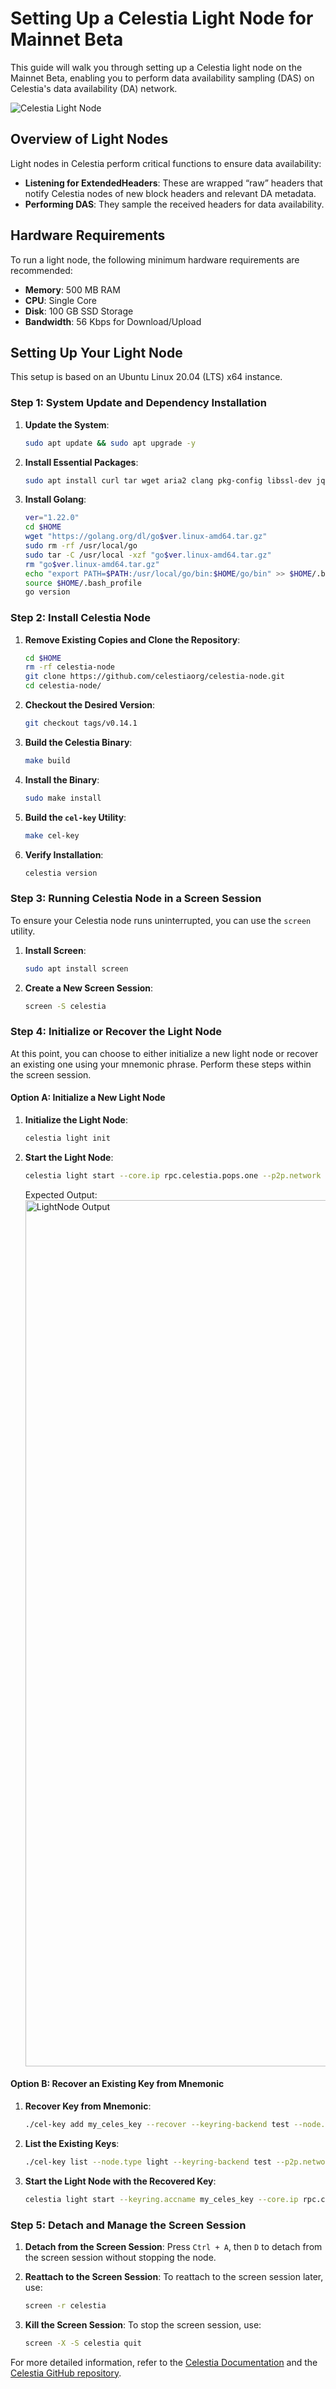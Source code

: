 # Setting Up a Celestia Light Node for Mainnet Beta

This guide will walk you through setting up a Celestia light node on the Mainnet Beta, enabling you to perform data availability sampling (DAS) on Celestia's data availability (DA) network.

![Celestia Light Node](https://docs.celestia.org/img/nodes/LightNodes.png)

## Overview of Light Nodes

Light nodes in Celestia perform critical functions to ensure data availability:
- **Listening for ExtendedHeaders**: These are wrapped “raw” headers that notify Celestia nodes of new block headers and relevant DA metadata.
- **Performing DAS**: They sample the received headers for data availability.

## Hardware Requirements

To run a light node, the following minimum hardware requirements are recommended:
- **Memory**: 500 MB RAM
- **CPU**: Single Core
- **Disk**: 100 GB SSD Storage
- **Bandwidth**: 56 Kbps for Download/Upload

## Setting Up Your Light Node

This setup is based on an Ubuntu Linux 20.04 (LTS) x64 instance.

### Step 1: System Update and Dependency Installation

1. **Update the System**:
    ```bash
    sudo apt update && sudo apt upgrade -y
    ```

2. **Install Essential Packages**:
    ```bash
    sudo apt install curl tar wget aria2 clang pkg-config libssl-dev jq build-essential git make ncdu -y
    ```

3. **Install Golang**:
    ```bash
    ver="1.22.0"
    cd $HOME
    wget "https://golang.org/dl/go$ver.linux-amd64.tar.gz"
    sudo rm -rf /usr/local/go
    sudo tar -C /usr/local -xzf "go$ver.linux-amd64.tar.gz"
    rm "go$ver.linux-amd64.tar.gz"
    echo "export PATH=$PATH:/usr/local/go/bin:$HOME/go/bin" >> $HOME/.bash_profile
    source $HOME/.bash_profile
    go version
    ```

### Step 2: Install Celestia Node

1. **Remove Existing Copies and Clone the Repository**:
    ```bash
    cd $HOME
    rm -rf celestia-node
    git clone https://github.com/celestiaorg/celestia-node.git
    cd celestia-node/
    ```

2. **Checkout the Desired Version**:
    ```bash
    git checkout tags/v0.14.1
    ```

3. **Build the Celestia Binary**:
    ```bash
    make build
    ```

4. **Install the Binary**:
    ```bash
    sudo make install
    ```

5. **Build the `cel-key` Utility**:
    ```bash
    make cel-key
    ```

6. **Verify Installation**:
    ```bash
    celestia version
    ```

### Step 3: Running Celestia Node in a Screen Session

To ensure your Celestia node runs uninterrupted, you can use the `screen` utility.

1. **Install Screen**:
    ```bash
    sudo apt install screen
    ```

2. **Create a New Screen Session**:
    ```bash
    screen -S celestia
    ```

### Step 4: Initialize or Recover the Light Node

At this point, you can choose to either initialize a new light node or recover an existing one using your mnemonic phrase. Perform these steps within the screen session.

#### Option A: Initialize a New Light Node

1. **Initialize the Light Node**:
    ```bash
    celestia light init
    ```

2. **Start the Light Node**:
    ```bash
    celestia light start --core.ip rpc.celestia.pops.one --p2p.network celestia
    ```
   Expected Output:
   <img width="1386" alt="LightNode Output" src="https://github.com/user-attachments/assets/086039c1-1075-4df8-a2ad-e4cfe4a9f01b">

#### Option B: Recover an Existing Key from Mnemonic

1. **Recover Key from Mnemonic**:
    ```bash
    ./cel-key add my_celes_key --recover --keyring-backend test --node.type light --p2p.network celestia
    ```

2. **List the Existing Keys**:
    ```bash
    ./cel-key list --node.type light --keyring-backend test --p2p.network celestia
    ```

3. **Start the Light Node with the Recovered Key**:
    ```bash
    celestia light start --keyring.accname my_celes_key --core.ip rpc.celestia.pops.one --p2p.network celestia
    ```

### Step 5: Detach and Manage the Screen Session

1. **Detach from the Screen Session**:
    Press `Ctrl + A`, then `D` to detach from the screen session without stopping the node.

2. **Reattach to the Screen Session**:
    To reattach to the screen session later, use:
    ```bash
    screen -r celestia
    ```

3. **Kill the Screen Session**:
    To stop the screen session, use:
    ```bash
    screen -X -S celestia quit
    ```
For more detailed information, refer to the [Celestia Documentation](https://docs.celestia.org/nodes/light-node) and the [Celestia GitHub repository](https://github.com/celestiaorg/docs/blob/main/nodes/light-node.md).    
